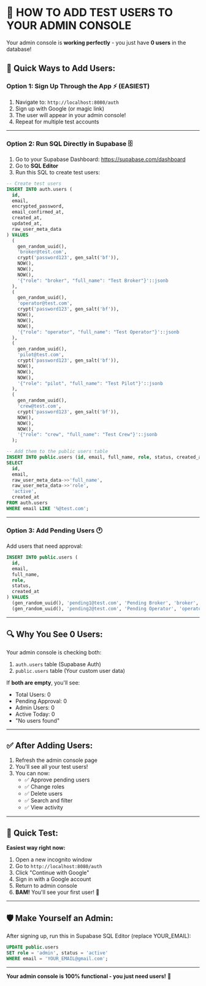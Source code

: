 # 🧪 HOW TO ADD TEST USERS TO YOUR ADMIN CONSOLE

Your admin console is **working perfectly** - you just have **0 users** in the database!

## 🎯 **Quick Ways to Add Users:**

### **Option 1: Sign Up Through the App** ⚡ (EASIEST)

1. Navigate to: `http://localhost:8080/auth`
2. Sign up with Google (or magic link)
3. The user will appear in your admin console!
4. Repeat for multiple test accounts

---

### **Option 2: Run SQL Directly in Supabase** 🗄️

1. Go to your Supabase Dashboard: https://supabase.com/dashboard
2. Go to **SQL Editor**
3. Run this SQL to create test users:

```sql
-- Create test users
INSERT INTO auth.users (
  id,
  email,
  encrypted_password,
  email_confirmed_at,
  created_at,
  updated_at,
  raw_user_meta_data
) VALUES 
  (
    gen_random_uuid(),
    'broker@test.com',
    crypt('password123', gen_salt('bf')),
    NOW(),
    NOW(),
    NOW(),
    '{"role": "broker", "full_name": "Test Broker"}'::jsonb
  ),
  (
    gen_random_uuid(),
    'operator@test.com',
    crypt('password123', gen_salt('bf')),
    NOW(),
    NOW(),
    NOW(),
    '{"role": "operator", "full_name": "Test Operator"}'::jsonb
  ),
  (
    gen_random_uuid(),
    'pilot@test.com',
    crypt('password123', gen_salt('bf')),
    NOW(),
    NOW(),
    NOW(),
    '{"role": "pilot", "full_name": "Test Pilot"}'::jsonb
  ),
  (
    gen_random_uuid(),
    'crew@test.com',
    crypt('password123', gen_salt('bf')),
    NOW(),
    NOW(),
    NOW(),
    '{"role": "crew", "full_name": "Test Crew"}'::jsonb
  );

-- Add them to the public users table
INSERT INTO public.users (id, email, full_name, role, status, created_at)
SELECT 
  id,
  email,
  raw_user_meta_data->>'full_name',
  raw_user_meta_data->>'role',
  'active',
  created_at
FROM auth.users
WHERE email LIKE '%@test.com';
```

---

### **Option 3: Add Pending Users** 🕐

Add users that need approval:

```sql
INSERT INTO public.users (
  id,
  email,
  full_name,
  role,
  status,
  created_at
) VALUES 
  (gen_random_uuid(), 'pending1@test.com', 'Pending Broker', 'broker', 'pending', NOW()),
  (gen_random_uuid(), 'pending2@test.com', 'Pending Operator', 'operator', 'pending', NOW());
```

---

## 🔍 **Why You See 0 Users:**

Your admin console is checking both:
1. `auth.users` table (Supabase Auth)
2. `public.users` table (Your custom user data)

If **both are empty**, you'll see:
- Total Users: 0
- Pending Approval: 0
- Admin Users: 0
- Active Today: 0
- "No users found"

---

## ✅ **After Adding Users:**

1. Refresh the admin console page
2. You'll see all your test users!
3. You can now:
   - ✅ Approve pending users
   - ✅ Change roles
   - ✅ Delete users
   - ✅ Search and filter
   - ✅ View activity

---

## 🚀 **Quick Test:**

**Easiest way right now:**

1. Open a new incognito window
2. Go to `http://localhost:8080/auth`
3. Click "Continue with Google"
4. Sign in with a Google account
5. Return to admin console
6. **BAM!** You'll see your first user! 🎉

---

## 🛡️ **Make Yourself an Admin:**

After signing up, run this in Supabase SQL Editor (replace YOUR_EMAIL):

```sql
UPDATE public.users 
SET role = 'admin', status = 'active'
WHERE email = 'YOUR_EMAIL@gmail.com';
```

---

**Your admin console is 100% functional - you just need users!** 🚀

